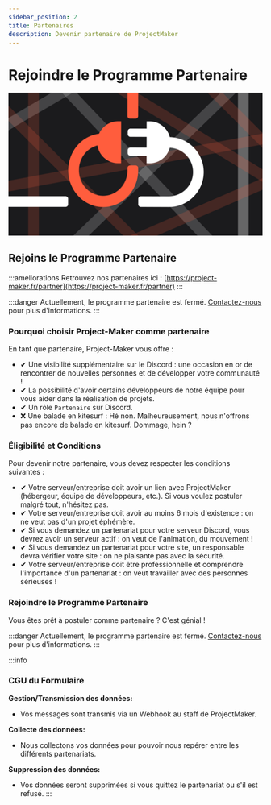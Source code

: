 ```yaml
---
sidebar_position: 2
title: Partenaires
description: Devenir partenaire de ProjectMaker
---
```


# Rejoindre le Programme Partenaire

![partner_big_img](../../static/img/partner.png)

## Rejoins le Programme Partenaire

:::ameliorations
Retrouvez nos partenaires ici : [https://project-maker.fr/partner](https://project-maker.fr/partner)
:::

:::danger
Actuellement, le programme partenaire est fermé. [Contactez-nous](contact.md) pour plus d'informations.
:::

### Pourquoi choisir Project-Maker comme partenaire

En tant que partenaire, Project-Maker vous offre :

- ✔ Une visibilité supplémentaire sur le Discord : une occasion en or de rencontrer de nouvelles personnes et de développer votre communauté !
- ✔ La possibilité d'avoir certains développeurs de notre équipe pour vous aider dans la réalisation de projets.
- ✔ Un rôle `Partenaire` sur Discord.
- ❌ Une balade en kitesurf : Hé non. Malheureusement, nous n'offrons pas encore de balade en kitesurf. Dommage, hein ?

### Éligibilité et Conditions

Pour devenir notre partenaire, vous devez respecter les conditions suivantes :

- ✔ Votre serveur/entreprise doit avoir un lien avec ProjectMaker (hébergeur, équipe de développeurs, etc.). Si vous voulez postuler malgré tout, n'hésitez pas.
- ✔ Votre serveur/entreprise doit avoir au moins 6 mois d'existence : on ne veut pas d'un projet éphémère.
- ✔ Si vous demandez un partenariat pour votre serveur Discord, vous devrez avoir un serveur actif : on veut de l'animation, du mouvement !
- ✔ Si vous demandez un partenariat pour votre site, un responsable devra vérifier votre site : on ne plaisante pas avec la sécurité.
- ✔ Votre serveur/entreprise doit être professionnelle et comprendre l'importance d'un partenariat : on veut travailler avec des personnes sérieuses !

### Rejoindre le Programme Partenaire

Vous êtes prêt à postuler comme partenaire ? C'est génial !

:::danger
Actuellement, le programme partenaire est fermé. [Contactez-nous](contact.md) pour plus d'informations.
:::

:::info
### CGU du Formulaire

**Gestion/Transmission des données:**

- Vos messages sont transmis via un Webhook au staff de ProjectMaker.

**Collecte des données:**

- Nous collectons vos données pour pouvoir nous repérer entre les différents partenariats.

**Suppression des données:**

- Vos données seront supprimées si vous quittez le partenariat ou s'il est refusé.
:::
